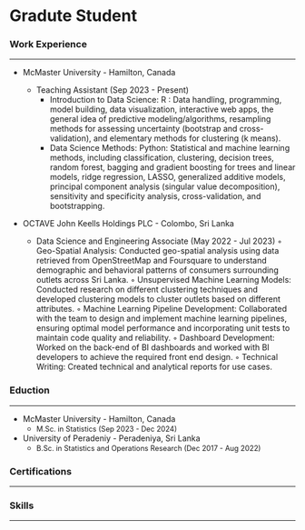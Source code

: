 # Gradute Student

### Work Experience
---------
* McMaster University - Hamilton, Canada
  - Teaching Assistant (Sep 2023 - Present)
    - Introduction to Data Science: R : Data handling, programming, model building, data visualization, interactive web apps, the general idea of predictive modeling/algorithms, resampling methods for assessing uncertainty (bootstrap and cross-validation), and elementary methods for clustering (k means).
    - Data Science Methods: Python: Statistical and machine learning methods, including classification, clustering, decision trees, random forest, bagging and gradient boosting for trees and linear models, ridge regression, LASSO, generalized additive models, principal component analysis (singular value decomposition), sensitivity and specificity analysis, cross-validation, and bootstrapping.

* OCTAVE John Keells Holdings PLC - Colombo, Sri Lanka
  - Data Science and Engineering Associate (May 2022 - Jul 2023)
    ◦ Geo-Spatial Analysis: Conducted geo-spatial analysis using data retrieved from OpenStreetMap and
Foursquare to understand demographic and behavioral patterns of consumers surrounding outlets across
Sri Lanka.
    ◦ Unsupervised Machine Learning Models: Conducted research on different clustering techniques
and developed clustering models to cluster outlets based on different attributes.
    ◦ Machine Learning Pipeline Development: Collaborated with the team to design and implement
machine learning pipelines, ensuring optimal model performance and incorporating unit tests to maintain
code quality and reliability.
    ◦ Dashboard Development: Worked on the back-end of BI dashboards and worked with BI developers
to achieve the required front end design.
    ◦ Technical Writing: Created technical and analytical reports for use cases.
    
### Eduction
---------
* McMaster University - Hamilton, Canada
  - <span style="font-size:0.9em;">M.Sc. in Statistics (Sep 2023 - Dec 2024)</span>
* University of Peradeniy -  Peradeniya, Sri Lanka
  - <span style="font-size:0.9em;">B.Sc. in Statistics and Operations Research (Dec 2017 - Aug 2022)</span>

### Certifications
---------

### Skills
---------

